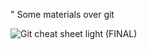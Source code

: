 " Some materials over git

![Git cheat sheet light (FINAL)](https://github.com/swetajainh/Exquisite-corpse-shweta-Jain/assets/158171729/db7e30a9-81d9-4cc3-b6ae-165c14ba48dd)
